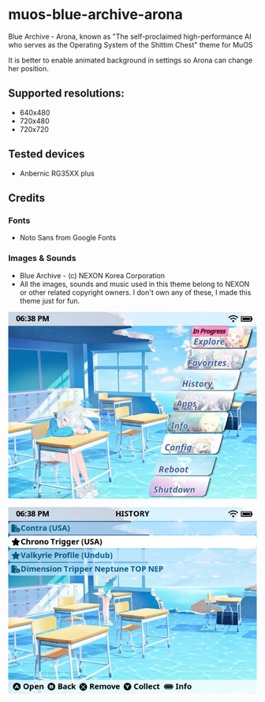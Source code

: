 # muos-blue-archive-arona
Blue Archive - Arona, known as "The self-proclaimed high-performance AI who serves as the Operating System of the Shittim Chest" theme for MuOS

It is better to enable animated background in settings so Arona can change her position.

## Supported resolutions:
- 640x480
- 720x480
- 720x720

## Tested devices
- Anbernic RG35XX plus

## Credits
### Fonts
- Noto Sans from Google Fonts
### Images & Sounds
- Blue Archive - (c) NEXON Korea Corporation
- All the images, sounds and music used in this theme belong to NEXON or other related copyright owners. I don't own any of these, I made this theme just for fun.

![1](/preview1.png)

![2](/preview2.png)

